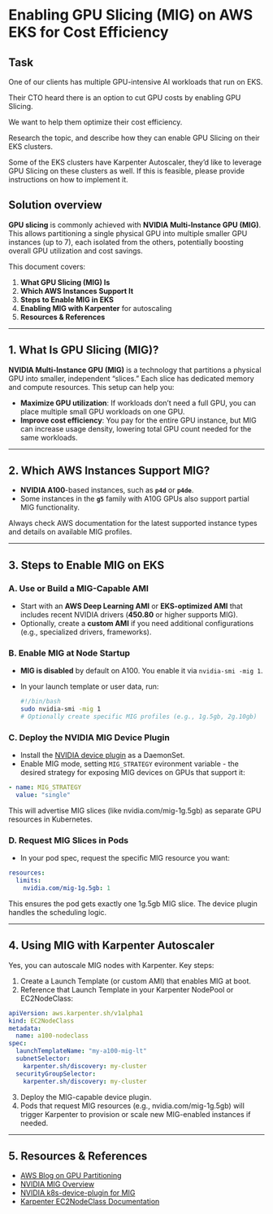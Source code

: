 # Enabling GPU Slicing (MIG) on AWS EKS for Cost Efficiency

## Task

One of our clients has multiple GPU-intensive AI workloads that run on EKS.

Their CTO heard there is an option to cut GPU costs by enabling GPU Slicing.

We want to help them optimize their cost efficiency.

Research the topic, and describe how they can enable GPU Slicing on their EKS clusters.

Some of the EKS clusters have Karpenter Autoscaler, they’d like to leverage GPU Slicing on these clusters as well. If this is feasible, please provide instructions on how to implement it.


## Solution overview
**GPU slicing** is commonly achieved with **NVIDIA Multi-Instance GPU (MIG)**. This allows partitioning a single physical GPU into multiple smaller GPU instances (up to 7), each isolated from the others, potentially boosting overall GPU utilization and cost savings.

This document covers:

1. **What GPU Slicing (MIG) Is**
2. **Which AWS Instances Support It**
3. **Steps to Enable MIG in EKS**
4. **Enabling MIG with Karpenter** for autoscaling
5. **Resources & References**

---

## 1. What Is GPU Slicing (MIG)?

**NVIDIA Multi-Instance GPU (MIG)** is a technology that partitions a physical GPU into smaller, independent “slices.” Each slice has dedicated memory and compute resources. This setup can help you:

- **Maximize GPU utilization**: If workloads don’t need a full GPU, you can place multiple small GPU workloads on one GPU.
- **Improve cost efficiency**: You pay for the entire GPU instance, but MIG can increase usage density, lowering total GPU count needed for the same workloads.

---

## 2. Which AWS Instances Support MIG?

- **NVIDIA A100**-based instances, such as **`p4d`** or **`p4de`**.
- Some instances in the **`g5`** family with A10G GPUs also support partial MIG functionality.

Always check AWS documentation for the latest supported instance types and details on available MIG profiles.

---

## 3. Steps to Enable MIG on EKS

### A. Use or Build a MIG-Capable AMI

- Start with an **AWS Deep Learning AMI** or **EKS-optimized AMI** that includes recent NVIDIA drivers (**450.80** or higher supports MIG).
- Optionally, create a **custom AMI** if you need additional configurations (e.g., specialized drivers, frameworks).

### B. Enable MIG at Node Startup

- **MIG is disabled** by default on A100. You enable it via `nvidia-smi -mig 1`.
- In your launch template or user data, run:

  ```bash
  #!/bin/bash
  sudo nvidia-smi -mig 1
  # Optionally create specific MIG profiles (e.g., 1g.5gb, 2g.10gb)
  ```

### C. Deploy the NVIDIA MIG Device Plugin

- Install the [NVIDIA device plugin](https://github.com/NVIDIA/k8s-device-plugin) as a DaemonSet.
- Enable MIG mode, setting `MIG_STRATEGY` evironment variable - the desired strategy for exposing MIG devices on GPUs that support it:
```yaml
- name: MIG_STRATEGY
  value: "single"
```
This will advertise MIG slices (like nvidia.com/mig-1g.5gb) as separate GPU resources in Kubernetes.

### D. Request MIG Slices in Pods
- In your pod spec, request the specific MIG resource you want:
```yaml
resources:
  limits:
    nvidia.com/mig-1g.5gb: 1
```
This ensures the pod gets exactly one 1g.5gb MIG slice. The device plugin handles the scheduling logic.

---

## 4. Using MIG with Karpenter Autoscaler

Yes, you can autoscale MIG nodes with Karpenter. Key steps:

1.	Create a Launch Template (or custom AMI) that enables MIG at boot.
2.	Reference that Launch Template in your Karpenter NodePool or EC2NodeClass:

```yaml
apiVersion: aws.karpenter.sh/v1alpha1
kind: EC2NodeClass
metadata:
  name: a100-nodeclass
spec:
  launchTemplateName: "my-a100-mig-lt"
  subnetSelector:
    karpenter.sh/discovery: my-cluster
  securityGroupSelector:
    karpenter.sh/discovery: my-cluster
```
3.	Deploy the MIG-capable device plugin.
4.	Pods that request MIG resources (e.g., nvidia.com/mig-1g.5gb) will trigger Karpenter to provision or scale new MIG-enabled instances if needed.

---

## 5. Resources & References

-	[AWS Blog on GPU Partitioning](https://aws.amazon.com/blogs/containers/gpu-sharing-on-amazon-eks-with-nvidia-time-slicing-and-accelerated-ec2-instances/)
-	[NVIDIA MIG Overview](https://developer.nvidia.com/blog/improving-gpu-utilization-in-kubernetes/)
-	[NVIDIA k8s-device-plugin for MIG](https://github.com/NVIDIA/k8s-device-plugin)
-	[Karpenter EC2NodeClass Documentation](https://karpenter.sh/v0.32/concepts/nodeclasses/)
